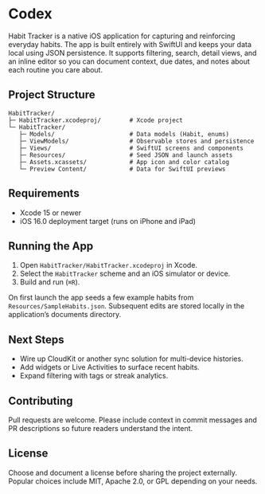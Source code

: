 # Codex

Habit Tracker is a native iOS application for capturing and reinforcing everyday
habits. The app is built entirely with SwiftUI and keeps your data local using
JSON persistence. It supports filtering, search, detail views, and an inline
editor so you can document context, due dates, and notes about each routine you
care about.

## Project Structure

```
HabitTracker/
├─ HabitTracker.xcodeproj/        # Xcode project
└─ HabitTracker/
   ├─ Models/                     # Data models (Habit, enums)
   ├─ ViewModels/                 # Observable stores and persistence
   ├─ Views/                      # SwiftUI screens and components
   ├─ Resources/                  # Seed JSON and launch assets
   ├─ Assets.xcassets/            # App icon and color catalog
   └─ Preview Content/            # Data for SwiftUI previews
```

## Requirements

- Xcode 15 or newer
- iOS 16.0 deployment target (runs on iPhone and iPad)

## Running the App

1. Open `HabitTracker/HabitTracker.xcodeproj` in Xcode.
2. Select the `HabitTracker` scheme and an iOS simulator or device.
3. Build and run (`⌘R`).

On first launch the app seeds a few example habits from
`Resources/SampleHabits.json`. Subsequent edits are stored locally in the
application’s documents directory.

## Next Steps

- Wire up CloudKit or another sync solution for multi-device histories.
- Add widgets or Live Activities to surface recent habits.
- Expand filtering with tags or streak analytics.

## Contributing

Pull requests are welcome. Please include context in commit messages and PR
descriptions so future readers understand the intent.

## License

Choose and document a license before sharing the project externally. Popular
choices include MIT, Apache 2.0, or GPL depending on your needs.
